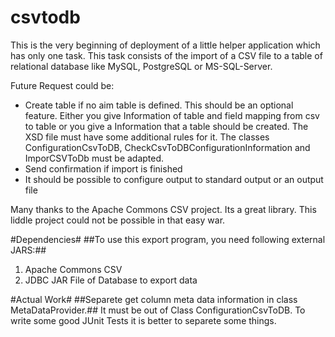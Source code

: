 # csvtodb
This is the very beginning of deployment of a little helper application which has only one task. 
This task consists of the import of a CSV file to a table of relational database like MySQL, PostgreSQL or MS-SQL-Server. 

Future Request could be:
+ Create table if no aim table is defined. This should be an optional feature. Either you give Information of table and field mapping from csv to table or you give a Information that a table should be created. The XSD file must have some additional rules for it. The classes ConfigurationCsvToDB, CheckCsvToDBConfigurationInformation and ImporCSVToDb must be adapted.
+ Send confirmation if import is finished
+ It should be possible to configure output to standard output or an output file

Many thanks to the Apache Commons CSV project. Its a great library. This liddle project could not be possible in that easy war. 

#Dependencies#
##To use this export program, you need following external JARS:##
1. Apache Commons CSV
2. JDBC JAR File of Database to export data

#Actual Work#
##Separete get column meta data information in class MetaDataProvider.##
It must be out of Class ConfigurationCsvToDB. To write some good JUnit Tests it is better to separete some things. 

